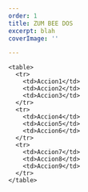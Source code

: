 ```yaml
---
order: 1
title: ZUM BEE DOS
excerpt: blah
coverImage: ''

---
```

    <table>
      <tr>
        <td>Accion1</td>
        <td>Accion2</td>
        <td>Accion3</td>
      </tr>
      <tr>
        <td>Accion4</td>
        <td>Accion5</td>
        <td>Accion6</td>
      </tr>
      <tr>
        <td>Accion7</td>
        <td>Accion8</td>
        <td>Accion9</td>
      </tr>
    </table>